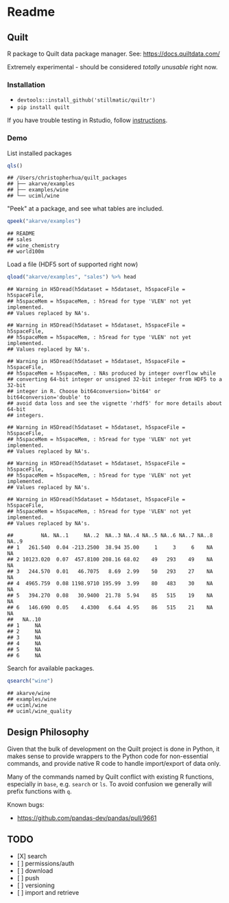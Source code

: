 Readme
================

Quilt
-----

R package to Quilt data package manager. See: <https://docs.quiltdata.com/>

Extremely experimental - should be considered *totally unusable* right now.

### Installation

-   `devtools::install_github('stillmatic/quiltr')`
-   `pip install quilt` <!-- * `devtools::install_github('apache/spark', ref='master', subdir='R/pkg')` -->

If you have trouble testing in Rstudio, follow [instructions](https://stackoverflow.com/questions/31121645/rstudio-shows-a-different-path-variable).

### Demo

List installed packages

``` r
qls()
```

    ## /Users/christopherhua/quilt_packages
    ## ├── akarve/examples
    ## ├── examples/wine
    ## └── uciml/wine

"Peek" at a package, and see what tables are included.

``` r
qpeek("akarve/examples")
```

    ## README
    ## sales
    ## wine_chemistry
    ## world100m

Load a file (HDF5 sort of supported right now)

``` r
qload("akarve/examples", "sales") %>% head
```

    ## Warning in H5Dread(h5dataset = h5dataset, h5spaceFile = h5spaceFile,
    ## h5spaceMem = h5spaceMem, : h5read for type 'VLEN' not yet implemented.
    ## Values replaced by NA's.

    ## Warning in H5Dread(h5dataset = h5dataset, h5spaceFile = h5spaceFile,
    ## h5spaceMem = h5spaceMem, : h5read for type 'VLEN' not yet implemented.
    ## Values replaced by NA's.

    ## Warning in H5Dread(h5dataset = h5dataset, h5spaceFile = h5spaceFile,
    ## h5spaceMem = h5spaceMem, : NAs produced by integer overflow while
    ## converting 64-bit integer or unsigned 32-bit integer from HDF5 to a 32-bit
    ## integer in R. Choose bit64conversion='bit64' or bit64conversion='double' to
    ## avoid data loss and see the vignette 'rhdf5' for more details about 64-bit
    ## integers.

    ## Warning in H5Dread(h5dataset = h5dataset, h5spaceFile = h5spaceFile,
    ## h5spaceMem = h5spaceMem, : h5read for type 'VLEN' not yet implemented.
    ## Values replaced by NA's.

    ## Warning in H5Dread(h5dataset = h5dataset, h5spaceFile = h5spaceFile,
    ## h5spaceMem = h5spaceMem, : h5read for type 'VLEN' not yet implemented.
    ## Values replaced by NA's.

    ## Warning in H5Dread(h5dataset = h5dataset, h5spaceFile = h5spaceFile,
    ## h5spaceMem = h5spaceMem, : h5read for type 'VLEN' not yet implemented.
    ## Values replaced by NA's.

    ##         NA. NA..1     NA..2  NA..3 NA..4 NA..5 NA..6 NA..7 NA..8 NA..9
    ## 1   261.540  0.04 -213.2500  38.94 35.00     1     3     6    NA    NA
    ## 2 10123.020  0.07  457.8100 208.16 68.02    49   293    49    NA    NA
    ## 3   244.570  0.01   46.7075   8.69  2.99    50   293    27    NA    NA
    ## 4  4965.759  0.08 1198.9710 195.99  3.99    80   483    30    NA    NA
    ## 5   394.270  0.08   30.9400  21.78  5.94    85   515    19    NA    NA
    ## 6   146.690  0.05    4.4300   6.64  4.95    86   515    21    NA    NA
    ##   NA..10
    ## 1     NA
    ## 2     NA
    ## 3     NA
    ## 4     NA
    ## 5     NA
    ## 6     NA

Search for available packages.

``` r
qsearch("wine")
```

    ## akarve/wine
    ## examples/wine
    ## uciml/wine
    ## uciml/wine_quality

Design Philosophy
-----------------

Given that the bulk of development on the Quilt project is done in Python, it makes sense to provide wrappers to the Python code for non-essential commands, and provide native R code to handle import/export of data only.

Many of the commands named by Quilt conflict with existing R functions, especially in `base`, e.g. `search` or `ls`. To avoid confusion we generally will prefix functions with `q`.

Known bugs:

-   <https://github.com/pandas-dev/pandas/pull/9661>

TODO
----

-   \[X\] search
-   \[ \] permissions/auth
-   \[ \] download
-   \[ \] push
-   \[ \] versioning
-   \[ \] import and retrieve
